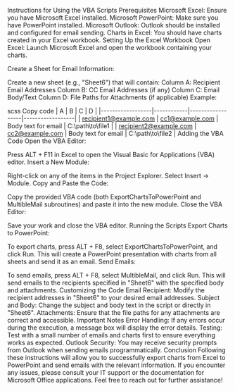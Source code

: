 Instructions for Using the VBA Scripts
Prerequisites
Microsoft Excel: Ensure you have Microsoft Excel installed.
Microsoft PowerPoint: Make sure you have PowerPoint installed.
Microsoft Outlook: Outlook should be installed and configured for email sending.
Charts in Excel: You should have charts created in your Excel workbook.
Setting Up the Excel Workbook
Open Excel: Launch Microsoft Excel and open the workbook containing your charts.

Create a Sheet for Email Information:

Create a new sheet (e.g., "Sheet6") that will contain:
Column A: Recipient Email Addresses
Column B: CC Email Addresses (if any)
Column C: Email Body/Text
Column D: File Paths for Attachments (if applicable)
Example:

scss
Copy code
| A                | B          | C                | D                |
|------------------|------------|------------------|------------------|
| recipient1@example.com | cc1@example.com | Body text for email | C:\path\to\file1 |
| recipient2@example.com | cc2@example.com | Body text for email | C:\path\to\file2 |
Adding the VBA Code
Open the VBA Editor:

Press ALT + F11 in Excel to open the Visual Basic for Applications (VBA) editor.
Insert a New Module:

Right-click on any of the items in the Project Explorer.
Select Insert -> Module.
Copy and Paste the Code:

Copy the provided VBA code (both ExportChartsToPowerPoint and MultibleMail subroutines) and paste it into the new module.
Close the VBA Editor:

Save your work and close the VBA editor.
Running the Scripts
Export Charts to PowerPoint:

To export charts, press ALT + F8, select ExportChartsToPowerPoint, and click Run.
This will create a PowerPoint presentation with charts from all sheets and send it as an email.
Send Emails:

To send emails, press ALT + F8, select MultibleMail, and click Run.
This will send emails to the recipients specified in "Sheet6" with the specified body and attachments.
Customizing the Code
Email Recipient: Modify the recipient addresses in "Sheet6" to your desired email addresses.
Subject and Body: Change the subject and body text in the script or directly in "Sheet6".
Attachments: Ensure that the file paths for any attachments are correct and accessible.
Important Notes
Error Handling: If any errors occur during the execution, a message box will display the error details.
Testing: Test with a small number of emails and charts first to ensure everything works as expected.
Outlook Security: You may receive security prompts from Outlook when sending emails programmatically.
Conclusion
Following these instructions will allow you to successfully export charts from Excel to PowerPoint and send emails with the relevant information. If you encounter any issues, please consult your IT support or the documentation for Microsoft Office applications. Feel free to reach out for further assistance!
